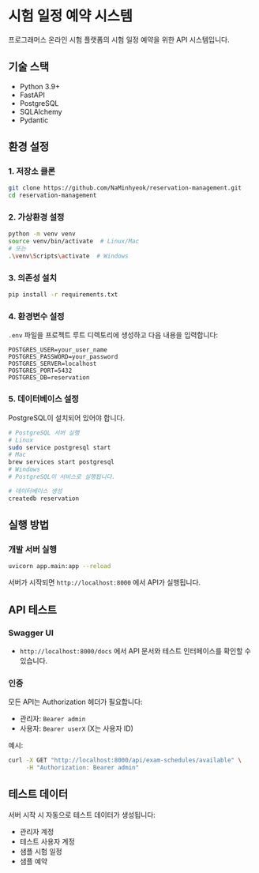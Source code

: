 # 시험 일정 예약 시스템

프로그래머스 온라인 시험 플랫폼의 시험 일정 예약을 위한 API 시스템입니다.

## 기술 스택
- Python 3.9+
- FastAPI
- PostgreSQL
- SQLAlchemy
- Pydantic

## 환경 설정

### 1. 저장소 클론
```bash
git clone https://github.com/NaMinhyeok/reservation-management.git
cd reservation-management
```

### 2. 가상환경 설정
```bash
python -m venv venv
source venv/bin/activate  # Linux/Mac
# 또는
.\venv\Scripts\activate  # Windows
```

### 3. 의존성 설치
```bash
pip install -r requirements.txt
```

### 4. 환경변수 설정
`.env` 파일을 프로젝트 루트 디렉토리에 생성하고 다음 내용을 입력합니다:

```env
POSTGRES_USER=your_user_name
POSTGRES_PASSWORD=your_password
POSTGRES_SERVER=localhost
POSTGRES_PORT=5432
POSTGRES_DB=reservation
```

### 5. 데이터베이스 설정
PostgreSQL이 설치되어 있어야 합니다.

```bash
# PostgreSQL 서버 실행
# Linux
sudo service postgresql start
# Mac
brew services start postgresql
# Windows
# PostgreSQL이 서비스로 실행됩니다.

# 데이터베이스 생성
createdb reservation
```

## 실행 방법

### 개발 서버 실행
```bash
uvicorn app.main:app --reload
```

서버가 시작되면 `http://localhost:8000` 에서 API가 실행됩니다.

## API 테스트

### Swagger UI
- `http://localhost:8000/docs` 에서 API 문서와 테스트 인터페이스를 확인할 수 있습니다.

### 인증
모든 API는 Authorization 헤더가 필요합니다:
- 관리자: `Bearer admin`
- 사용자: `Bearer userX` (X는 사용자 ID)

예시:
```bash
curl -X GET "http://localhost:8000/api/exam-schedules/available" \
     -H "Authorization: Bearer admin"
```

## 테스트 데이터
서버 시작 시 자동으로 테스트 데이터가 생성됩니다:
- 관리자 계정
- 테스트 사용자 계정
- 샘플 시험 일정
- 샘플 예약